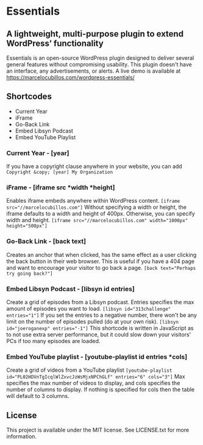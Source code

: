 # Essentials
## A lightweight, multi-purpose plugin to extend WordPress’ functionality
Essentials is an open-source WordPress plugin designed to deliver several general features without compromising usability. This plugin doesn't have an interface, any advertisements, or alerts.
A live demo is available at https://marcelocubillos.com/wordpress-essentials/
## Shortcodes
* Current Year
* iFrame
* Go-Back Link
* Embed Libsyn Podcast
* Embed YouTube Playlist
### Current Year - \[year\]
If you have a copyright clause anywhere in your website, you can add
`Copyright &copy; [year] My Organization`
### iFrame - \[iframe src *width *height\]
Enables iframe embeds anywhere within WordPress content.
`[iframe src="//marcelocubillos.com"]`
Without specifying a width or height, the iframe defaults to a width and height of 400px. Otherwise, you can specify width and height.
`[iframe src="//marcelocubillos.com" width="1000px" height="500px"]`
### Go-Back Link - \[back text\]
Creates an anchor that when clicked, has the same effect as a user clicking the back button in their web browser. This is useful if you have a 404 page and want to encourage your visitor to go back a page.
`[back text="Perhaps try going back?"]`
### Embed Libsyn Podcast - \[libsyn id entries\]
Create a grid of episodes from a Libsyn podcast. Entries specifies the max amount of episodes you want to load.
`[libsyn id="313challenge" entries="1"]`
If you set the entries to a negative number, there won't be any limit on the number of episodes pulled (do at your own risk).
`[libsyn id="joeroganexp" entries="-1"]`
This shortcode is written in JavaScript as to not use extra server performance, but it could slow down your visitors' PCs if too many episodes are loaded.
### Embed YouTube playlist - \[youtube-playlist id entries *cols\]
Create a grid of videos from a YouTube playlist
`[youtube-playlist id="PL02HDVnTgIcqlWlZxvcJzWsMjxNPChGLf" entries="6" cols="3"]`
Max specifies the max number of videos to display, and cols specifies the number of columns to display. If nothing is specified for cols then the table will default to 3 columns.
## License
This project is available under the MIT license. See LICENSE.txt for more information.